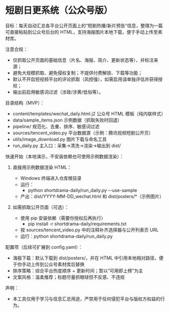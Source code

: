 # 短剧日更系统（公众号版）

目标：每天自动汇总各平台公开页面上的“短剧热播/新片预告”信息，整理为一篇可直接粘贴到公众号后台的 HTML，支持海报图片本地下载，便于手动上传至素材库。

注意合规：
- 仅抓取公开页面的基础信息（片名、海报、简介、更新状态等），并标注来源；
- 避免大规模抓取、避免侵权复制；不提供付费解锁、下载等功能；
- 默认不开启短视频平台的评论抓取（风控强），如需启用请单独评估并获得授权；
- 输出前启用敏感词过滤（涉政/涉黄/低俗等）。

目录结构（MVP）：
- content/templates/wechat_daily.html.j2 公众号 HTML 模板（纯内联样式）
- data/sample_items.json 示例数据（抓取失败时回退）
- pipeline/ 规范化、去重、排序、敏感词过滤
- sources/tencent_video.py 平台数据源（示例：腾讯视频短剧公开页）
- utils/image_download.py 图片下载与命名工具
- run_daily.py 主入口：采集→清洗→渲染→输出到 dist/

快速开始（本地演示，不安装依赖也可使用示例数据渲染）：
1) 直接用示例数据渲染 HTML：
   - Windows 终端进入仓库根目录
   - 运行：
     - python shortdrama-daily/run_daily.py --use-sample
   - 产出：dist/YYYY-MM-DD_wechat.html 和 dist/posters/*（示例图片）

2) 如需抓取公开页面（可选）：
   - 使用 pip 安装依赖（需要你授权后再执行）
     - pip install -r shortdrama-daily/requirements.txt
   - 按 sources/tencent_video.py 中的注释补齐选择器与公开列表页 URL
   - 运行：python shortdrama-daily/run_daily.py

配置项（后续可扩展到 config.yaml）：
- 海报下载：默认下载到 dist/posters/，并在 HTML 中引用本地相对路径，便于你手动上传到公众号素材库后替换
- 排序策略：综合平台热度顺序 + 更新时间；暂以“可用即上榜”为主
- 文案风格：温柔推荐；标题尽量抓眼球但不反感、不违规

声明：
- 本工具仅用于学习与信息汇总用途，严禁用于任何侵犯平台与版权方权益的行为。


